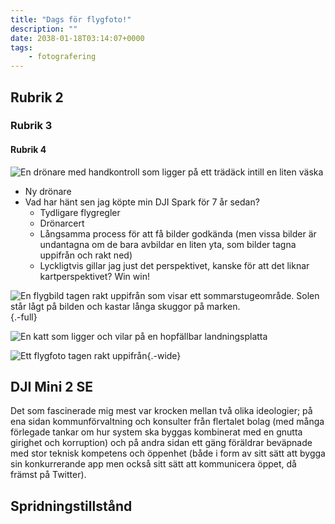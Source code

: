 ```yaml
---
title: "Dags för flygfoto!"
description: ""
date: 2038-01-18T03:14:07+0000
tags:
    - fotografering
---
```


## Rubrik 2

### Rubrik 3

#### Rubrik 4

![En drönare med handkontroll som ligger på ett trädäck intill en liten väska](20240619_202232.jpg)

-   Ny drönare
-   Vad har hänt sen jag köpte min DJI Spark för 7 år sedan?
    -   Tydligare flygregler
    -   Drönarcert
    -   Långsamma process för att få bilder godkända (men vissa bilder är undantagna om de bara avbildar en liten yta, som bilder tagna uppifrån och rakt ned)
    -   Lyckligtvis gillar jag just det perspektivet, kanske för att det liknar kartperspektivet? Win win!

![En flygbild tagen rakt uppifrån som visar ett sommarstugeområde. Solen står lågt på bilden och kastar långa skuggor på marken.](){.-full}

![En katt som ligger och vilar på en hopfällbar landningsplatta](20240621_163906.jpg "Luna vaktar landningsbanan")

![Ett flygfoto tagen rakt uppifrån ](Gustav-Lindqvist_2024-06-21_0054.jpg){.-wide}

## DJI Mini 2 SE

Det som fascinerade mig mest var krocken mellan två olika ideologier; på ena sidan kommunförvaltning och konsulter från flertalet bolag (med många förlegade tankar om hur system ska byggas kombinerat med en gnutta girighet och korruption) och på andra sidan ett gäng föräldrar beväpnade med stor teknisk kompetens och öppenhet (både i form av sitt sätt att bygga sin konkurrerande app men också sitt sätt att kommunicera öppet, då främst på Twitter).

## Spridningstillstånd
